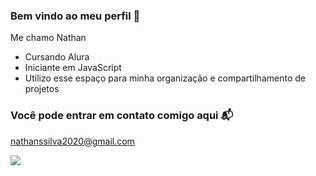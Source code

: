 ### Bem vindo ao meu perfil 👋

Me chamo Nathan

- Cursando Alura
- Iniciante em JavaScript
- Utilizo esse espaço para minha organização e compartilhamento de projetos

### Você pode entrar em contato comigo aqui 📬

nathanssilva2020@gmail.com

![](https://d1ecwxub6g20sv.cloudfront.net/q29rie%2Fpreview%2F57784437%2Fmain_large.gif?response-content-disposition=inline%3Bfilename%3D%22main_large.gif%22%3B&response-content-type=image%2Fgif&Expires=1715169531&Signature=ECvl944ajBv2zTOlA2NrZ~Qximi3CUC7Ju~Awzd1EfbViiImRK5Fkfd1HIETbBDd0xBLQsFA1di391egL5h2FLwTB7V5o9CN0EwHV2YstB3SqCgeNdaULSQlen8EcXmquUSIVjp2fZhx1aZRNxnbePhQ1SJj2pAGrQ2CxxKOETZHL-1R6WlGl9~eMExL7DfYzB0ZfXPBl4xZM7dtSK-hYqt4eXyy5o8MJMcKUK~dSeEe-GOoMMTKyWLyv--aonKpatc8QQlWjblh~hb1j-dkKT4oZWjz9bwsfAzRtbGz7-Vgi7XGVne4WOjOrS6dpoQw8WhXGxuvDXG8Jw72H5EU7Q__&Key-Pair-Id=APKAJT5WQLLEOADKLHBQ)
